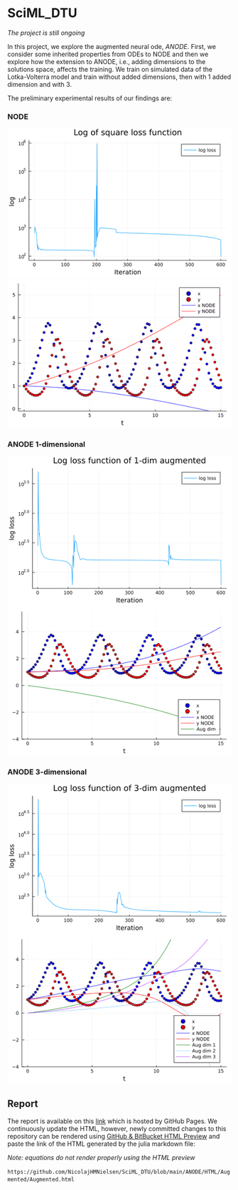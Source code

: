 # SciML_DTU

*The project is still ongoing*

In this project, we explore the augmented neural ode, *ANODE*. First, we consider some inherited properties from ODEs to NODE and then we explore how the extension to ANODE, i.e., adding dimensions to the solutions space, affects the training. We train on simulated data of the Lotka-Volterra model and train without added dimensions, then with 1 added dimension and with 3.
 
 The preliminary experimental results of our findings are: 
 
 ### NODE 
 ![](https://github.com/NicolajHMNielsen/SciML_DTU/blob/main/ANODE/Figures/loss_lotka-volterra.png?raw=true)
 ![](https://github.com/NicolajHMNielsen/SciML_DTU/blob/main/ANODE/Figures/lotka-Volterra.gif?raw=true)
 
 ### ANODE 1-dimensional 
 
![](https://github.com/NicolajHMNielsen/SciML_DTU/blob/main/ANODE/Figures/loss_lotka-volterra_aug_1dim.png?raw=true)
![](https://github.com/NicolajHMNielsen/SciML_DTU/blob/main/ANODE/Figures/lotka-volterra_aug_1dim.gif?raw=true)
 
 ### ANODE 3-dimensional 
 
 ![](https://github.com/NicolajHMNielsen/SciML_DTU/blob/main/ANODE/Figures/loss_lotka-volterra_aug_3dim.png?raw=true)
 ![](https://github.com/NicolajHMNielsen/SciML_DTU/blob/main/ANODE/Figures/lotka-volterra_aug_3dim.gif?raw=true)
 
 
 ## Report
 The report is available on this [link](https://nicolajhmnielsen.github.io/SciML_DTU/ANODE/HTML/Augmented) which is hosted by GitHub Pages. We continuously update the HTML, however, newly committed changes to this repository can be rendered using [GitHub & BitBucket HTML Preview](https://htmlpreview.github.io/) and paste the link of the HTML generated by the julia markdown file:

*Note: equations do not render properly using the HTML preview*

`https://github.com/NicolajHMNielsen/SciML_DTU/blob/main/ANODE/HTML/Augmented/Augmented.html`
